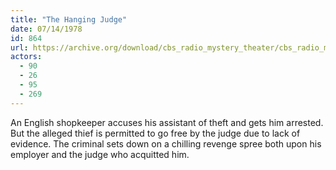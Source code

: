 ```yaml
---
title: "The Hanging Judge"
date: 07/14/1978
id: 864
url: https://archive.org/download/cbs_radio_mystery_theater/cbs_radio_mystery_theater-0851-0900.zip/cbs_radio_mystery_theater-0851-0900%2Fcbsrmt_0864_the_hanging_judge.mp3
actors:
  - 90
  - 26
  - 95
  - 269
---
```

An English shopkeeper accuses his assistant of theft and gets him arrested. But the alleged thief is permitted to go free by the judge due to lack of evidence. The criminal sets down on a chilling revenge spree both upon his employer and the judge who acquitted him.